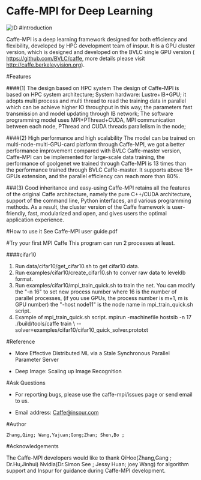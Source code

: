 
Caffe-MPI for Deep Learning
============ 
![ID](http://image.baidu.com/search/down?tn=download&word=download&ie=utf8&fr=detail&url=http%3A%2F%2Fwww.intel.cn%2Fcontent%2Fdam%2Fwww%2Fpublic%2Fus%2Fen%2Fimages%2Fphotography%2Fthird-party-logos%2Finspur-logo.png&thumburl=http%3A%2F%2Fimg4.imgtn.bdimg.com%2Fit%2Fu%3D2605270452%2C2209814552%26fm%3D21%26gp%3D0.jpg)
#Introduction

Caffe-MPI is a deep learning framework designed for both efficiency and flexibility, developed by HPC development team of inspur. It is a GPU cluster version, which is designed and developed on the BVLC single GPU version ( https://github.com/BVLC/caffe, more details please visit http://caffe.berkeleyvision.org).

#Features
 
####(1) The design based on HPC system 
The design of Caffe-MPI is based on HPC system architecture; System hardware: Lustre+IB+GPU; it adopts multi process and multi thread to read the training data in parallel which can be achieve higher IO throughput in this way; the parameters fast transmission and model updating through IB network; The software programming model uses MPI+PThread+CUDA, MPI communication between each node, PThread and CUDA threads parallelism in the node;

####(2) High performance and high scalability
The model can be trained on multi-node-multi-GPU-card platform through Caffe-MPI, we got a better performance improvement compared with BVLC Caffe-master version, Caffe-MPI can be implemented for large-scale data training, the performance of goolgenet we trained through Caffe-MPI is 13 times than the performance trained through BVLC Caffe-master. It supports above 16+ GPUs extension, and the parallel efficiency can reach more than 80%.

###(3) Good inheritance and easy-using
Caffe-MPI retains all the features of the original Caffe architecture, namely the pure C++/CUDA architecture, support of the command line, Python interfaces, and various programming methods. As a result, the cluster version of the Caffe framework is user-friendly, fast, modularized and open, and gives users the optimal application experience. 

#How to use it
  See Caffe-MPI user guide.pdf

#Try your first MPI Caffe
This program can run 2 processes at least.

####cifar10
  1.	Run data/cifar10/get_cifar10.sh to get cifar10 data.
  2.	Run examples/cifar10/create_cifar10.sh to conver raw data to leveldb format.
  3.	Run examples/cifar10/mpi_train_quick.sh to train the net. You can modify the "-n 16" to set new process number where 16 is the number of parallel processes, (if you use GPUs, the process number is m+1, m is GPU number) the "-host node11" is the node name in mpi_train_quick.sh script.
  4.	Example of mpi_train_quick.sh script.
mpirun -machinefile hostsib -n 17 ./build/tools/caffe train \ --solver=examples/cifar10/cifar10_quick_solver.prototxt 

#Reference

  *	More Effective Distributed ML via a Stale Synchronous Parallel Parameter Server

  *	Deep Image: Scaling up Image Recognition

#Ask Questions

  * For reporting bugs, please use the caffe-mpi/issues page or send email to us.

  * Email address: Caffe@inspur.com

#Author

    Zhang,Qing; Wang,Yajuan;Gong;Zhan; Shen,Bo ;

#Acknowledgements

 The Caffe-MPI developers would like to thank QiHoo(Zhang,Gang ; Dr.Hu,Jinhui) Nvidia(Dr.Simon See ; Jessy Huan; joey Wang) for algorithm support and Inspur for guidance during Caffe-MPI development.

